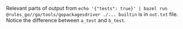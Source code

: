 Relevant parts of output from `echo '{"tests": true}' | bazel run @rules_go//go/tools/gopackagesdriver ./... builtin` is in `out.txt` file.
Notice the difference between `a_test` and `b_test`.
